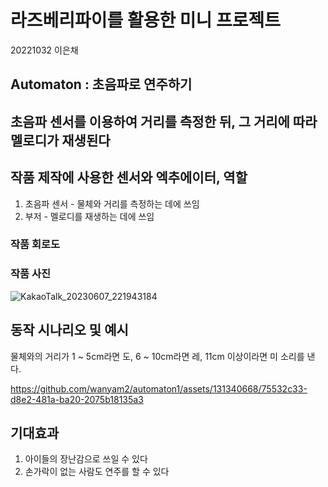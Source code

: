# 라즈베리파이를 활용한 미니 프로젝트
20221032 이은채
## Automaton : 초음파로 연주하기

## 초음파 센서를 이용하여 거리를 측정한 뒤, 그 거리에 따라 멜로디가 재생된다

## 작품 제작에 사용한 센서와 엑추에이터, 역할
1. 초음파 센서 - 물체와 거리를 측정하는 데에 쓰임
2. 부저 - 멜로디를 재생하는 데에 쓰임

### 작품 회로도

### 작품 사진
![KakaoTalk_20230607_221943184](https://github.com/wanyam2/automaton1/assets/131340668/cbf842e6-1562-4724-8d0b-c97a607b176c)
## 동작 시나리오 및 예시
물체와의 거리가 1 ~ 5cm라면 도, 6 ~ 10cm라면 레, 11cm 이상이라면 미 소리를 낸다.

https://github.com/wanyam2/automaton1/assets/131340668/75532c33-d8e2-481a-ba20-2075b18135a3


## 기대효과
1. 아이들의 장난감으로 쓰일 수 있다
2. 손가락이 없는 사람도 연주를 할 수 있다
